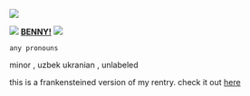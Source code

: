 ![](https://cdn.discordapp.com/attachments/1083474289388425288/1086356256568123442/cooltalkingcomputer.gif)

![](https://cdn.discordapp.com/attachments/1083474289388425288/1086356284997124127/STARS.gif) **[BENNY!]()** ![](https://cdn.discordapp.com/attachments/1083474289388425288/1086356284997124127/STARS.gif)

`any pronouns`

minor , uzbek ukranian , unlabeled 



this is a frankensteined version of my rentry. check it out [here](rentry.co/benthespaceman)
